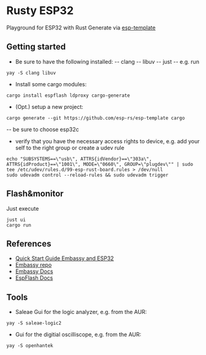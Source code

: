 # Rusty ESP32

Playground for ESP32 with Rust
Generate via [esp-template](https://docs.esp-rs.org/esp-hal/esp-hal/0.17.0/esp32c3/esp_hal/)

## Getting started

- Be sure to have the following installed:
  -- clang
  -- libuv
  -- just
  -- e.g. run

```
yay -S clang libuv
```

- Install some cargo modules:

```
cargo install espflash ldproxy cargo-generate
```

- (Opt.) setup a new project:

```
cargo generate --git https://github.com/esp-rs/esp-template cargo
```

-- be sure to choose esp32c

- verify that you have the necessary access rights to device, e.g. add your self to the right group or create a udev rule

```
echo "SUBSYSTEMS==\"usb\", ATTRS{idVendor}==\"303a\", ATTRS{idProduct}==\"1001\", MODE=\"0660\", GROUP=\"plugdev\"" | sudo tee /etc/udev/rules.d/99-esp-rust-board.rules > /dev/null
sudo udevadm control --reload-rules && sudo udevadm trigger
```

## Flash&monitor

Just execute

```
just ui
cargo run
```

## References

- [Quick Start Guide Embassy and ESP32](https://dev.to/cyrilmarpaud/embedded-rust-on-esp32c3-board-a-hands-on-quickstart-guide-28mf)
- [Embassy repo](https://github.com/embassy-rs/embassy)
- [Embassy Docs](https://embassy.dev/dev/index.html)
- [EspFlash Docs](https://github.com/esp-rs/espflash/blob/main/cargo-espflash/README.md)

## Tools

- Saleae Gui for the logic analyzer, e.g. from the AUR:

```
yay -S saleae-logic2
```

- Gui for the digitial oscilliscope, e.g. from the AUR:

```
yay -S openhantek

```
